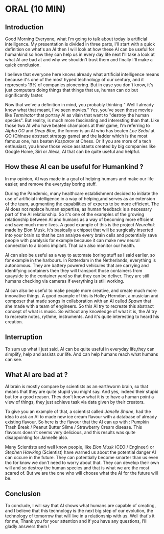 # ORAL (10 MIN)

## Introduction

Good Morning Everyone, what I'm going to talk about today is artificial intelligence. My presentation is divided in three parts, I'll start with a quick definition on what's an AI then I will look at how these AI can be useful for humankind so how they can help us in every day life next I'll take a look at what AI are bad at and why we shouldn't trust them and finally I'll make a quick conclusion.

I believe that everyone here knows already what artificial intelligence means because it's one of the most hyped technology
of our century, and it represents 19% of companies pioneering.
But in case you don't know, it's just computers doing things that 
things that us, human can do but significantly faster.

Now that we've a definition in mind, you probably thinking 
" Well I already know what that meant, I've seen movies." Yes,
you've seen those movies like *Terminator* that portray AI as vilain that want to "destroy the human species". But reality, is much more fascinating and interesting than that. Like those two AI who have beaten champions at their game, I'm referring to *Alpha GO* and *Deep Blue*, the former is an AI who has beaten *Lee Sedol* at GO (Chinese abstract strategy game) and the ladder which is the most famous one, has beaten *Kasparov* at Chess. 
Or if you are more of a tech enthusiast, you know those voice assistants created by big companies like Google Home, Siri or Alexa, AI that can be quite useful and helpful. 

## How these AI can be useful for Humankind ?

In my opinion, AI was made in a goal of helping humans and make our life easier, and remove the everyday boring stuff.

During the Pandemic, many healthcare establishment decided to initiate the use of artificial intelligence in a way of helping,and
serves as an extension of the team, augmenting the capabilities of experts to be more efficient. The AI does not replace human expertise, as human feedback is a necessary part of the AI
relationship. So it's one of the examples of the growing relationship between AI and humans as a way of becoming more efficient and save much more lives.
A good example of this is the project *Neuralink* made by Elon Musk.
It's basically a chipset that will be surgically inserted into your brain so that he can analyze every brain cells and potentially save people with paralysis for example because it can make new neural connection to a bionic implant. That can also monitor our health.

AI can also be useful as a way to automate boring stuff as I said earlier, so for example in the harbours. In Rotterdam in the Netherlands, everything is autonomous. They are battery powered vehicules that are carrying and identifying containers then they will transport those containers from quayside to the container yard so that they can be deliver. They are still humans checking via cameras if everything is still working. 

AI can also be useful to make people more creative, and create much more innovative things. A good example of this is Holley Herndon, a musician and composer that made songs in collaboration with an AI called *Spawn* that she made with a team of engineers. So this AI try to recreate this abstract concept of what is music. So without any knowledge of what it is, the AI try to recreate notes, rythme, instruments. And it's quite interesting to heard his creation.

## Interruption 

To sum up what I just said, AI can be quite useful in everyday life,they can simplify, help and assists our life. And can help humans reach what humans can see.

## What AI are bad at ? 

AI brain is mostly compare by scientists as an earthworm brain, so that means that they are quite stupid you might say. And yes, indeed their stupid but for a good reason. They don't know what it is to have a human point a view of things, they just achieve task via data given by their creators. 

To give you an example of that, a scientist called *Janelle Shane*, had the idea to ask an AI to made new ice cream flavour with a database of already existing flavour. 
So here is the flavour that the AI can up with : Pumpkin Trash Break / Peanut Butter Slime / Strawberry Cream disease. This flavours doesn't seems very delicious, and this results was quite disappointing for Jannelle also. 

Many Scientists and well know people, like *Elon Musk* (CEO / Engineer) or *Stephen Hawking* (Scientist) have warned us about the potential danger AI can occure in the future. They can potentially become smarter than us even tho for know we don't need to worry about that. They can develop their own will and so destroy the human species and that is what we are the most scared of. But we are the one who will choose what the AI for the future will be.

## Conclusion 

To conclude, I will say that AI shows what humans are capable of creating, and I believe that this technology is the next big step of our evolution, the technology of tomorrow that will live in a relationship with us. Well that's it for me, Thank you for your attention and if you have any questions, I'll gladly answers them ! 
